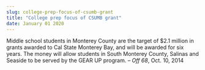 ```yaml
---
slug: college-prep-focus-of-csumb-grant
title: "College prep focus of CSUMB grant"
date: January 01 2020
---
```


 
<p>
  Middle school students in Monterey County are the target of $2.1 million in
  grants awarded to Cal State Monterey Bay, and will be awarded for six years.
  The money will allow students in South Monterey County, Salinas and Seaside to
  be served by the GEAR UP program. – <em>Off 68</em>, Oct. 10, 2014
</p>
 
